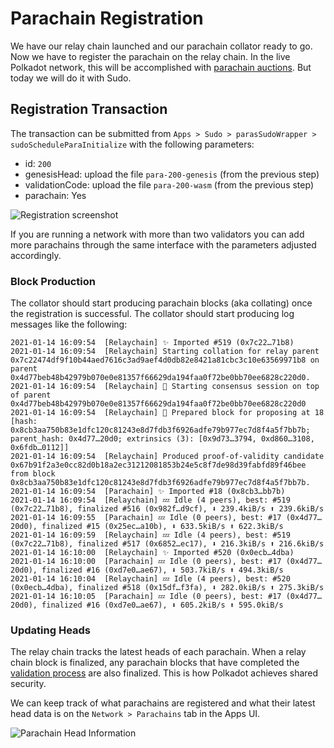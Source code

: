 # Parachain Registration

We have our relay chain launched and our parachain collator ready to go. Now we have to register the
parachain on the relay chain. In the live Polkadot network, this will be accomplished with
[parachain auctions](https://wiki.polkadot.network/docs/en/learn-auction). But today we will do it
with Sudo.

## Registration Transaction

The transaction can be submitted from `Apps > Sudo > parasSudoWrapper > sudoScheduleParaInitialize`
with the following parameters:

- id: `200`
- genesisHead: upload the file `para-200-genesis` (from the previous step)
- validationCode: upload the file `para-200-wasm` (from the previous step)
- parachain: Yes

![Registration screenshot](../../../assets/img/registration-screenshot.png)

If you are running a network with more than two validators you can add more parachains through the
same interface with the parameters adjusted accordingly.

### Block Production

The collator should start producing parachain blocks (aka collating) once the registration is
successful. The collator should start producing log messages like the following:

```
2021-01-14 16:09:54  [Relaychain] ✨ Imported #519 (0x7c22…71b8)
2021-01-14 16:09:54  [Relaychain] Starting collation for relay parent 0x7c22474df9f10b44aed7616c3ad9aef4d0db82e8421a81cbc3c10e63569971b8 on parent 0x4d77beb48b42979b070e0e81357f66629da194faa0f72be0bb70ee6828c220d0.
2021-01-14 16:09:54  [Relaychain] 🙌 Starting consensus session on top of parent 0x4d77beb48b42979b070e0e81357f66629da194faa0f72be0bb70ee6828c220d0
2021-01-14 16:09:54  [Relaychain] 🎁 Prepared block for proposing at 18 [hash: 0x8cb3aa750b83e1dfc120c81243e8d7fdb3f6926adfe79b977ec7d8f4a5f7bb7b; parent_hash: 0x4d77…20d0; extrinsics (3): [0x9d73…3794, 0xd860…3108, 0x6fdb…0112]]
2021-01-14 16:09:54  [Relaychain] Produced proof-of-validity candidate 0x67b91f2a3e0cc82d0b18a2ec31212081853b24e5c8f7de98d39fabfd89f46bee from block 0x8cb3aa750b83e1dfc120c81243e8d7fdb3f6926adfe79b977ec7d8f4a5f7bb7b.
2021-01-14 16:09:54  [Parachain] ✨ Imported #18 (0x8cb3…bb7b)
2021-01-14 16:09:54  [Relaychain] 💤 Idle (4 peers), best: #519 (0x7c22…71b8), finalized #516 (0x982f…d9cf), ⬇ 239.4kiB/s ⬆ 239.6kiB/s
2021-01-14 16:09:55  [Parachain] 💤 Idle (0 peers), best: #17 (0x4d77…20d0), finalized #15 (0x25ec…a10b), ⬇ 633.5kiB/s ⬆ 622.3kiB/s
2021-01-14 16:09:59  [Relaychain] 💤 Idle (4 peers), best: #519 (0x7c22…71b8), finalized #517 (0x6852…ec17), ⬇ 216.3kiB/s ⬆ 216.6kiB/s
2021-01-14 16:10:00  [Relaychain] ✨ Imported #520 (0x0ecb…4dba)
2021-01-14 16:10:00  [Parachain] 💤 Idle (0 peers), best: #17 (0x4d77…20d0), finalized #16 (0xd7e0…ae67), ⬇ 503.7kiB/s ⬆ 494.3kiB/s
2021-01-14 16:10:04  [Relaychain] 💤 Idle (4 peers), best: #520 (0x0ecb…4dba), finalized #518 (0x15df…f3fa), ⬇ 282.0kiB/s ⬆ 275.3kiB/s
2021-01-14 16:10:05  [Parachain] 💤 Idle (0 peers), best: #17 (0x4d77…20d0), finalized #16 (0xd7e0…ae67), ⬇ 605.2kiB/s ⬆ 595.0kiB/s
```

### Updating Heads

The relay chain tracks the latest heads of each parachain. When a relay chain block is finalized,
any parachain blocks that have completed the
[validation process](https://polkadot.network/the-path-of-a-parachain-block/) are also finalized.
This is how Polkadot achieves shared security.

We can keep track of what parachains are registered and what their latest head data is on the
`Network > Parachains` tab in the Apps UI.

![Parachain Head Information](../../../assets/img/parachain-summary-screenshot.png)
